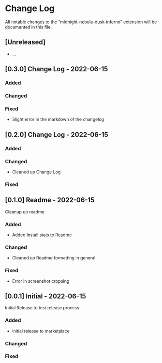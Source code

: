 # Change Log

All notable changes to the "midnight-nebula-dusk-inferno" extension will be documented in this file.

## [Unreleased]

- ...

## [0.3.0] Change Log - 2022-06-15

### Added

### Changed

### Fixed

- Slight error in the markdown of the changelog

## [0.2.0] Change Log - 2022-06-15

### Added

### Changed

- Cleaned up Change Log

### Fixed

## [0.1.0] Readme - 2022-06-15

Cleanup up readme

### Added

- Added Install stats to Readme

### Changed

- Cleaned up Readme formatting in general

### Fixed

- Error in screenshot cropping

## [0.0.1] Initial - 2022-06-15

Initial Release to test release process

### Added

- Initial release to marketplace

### Changed

### Fixed
